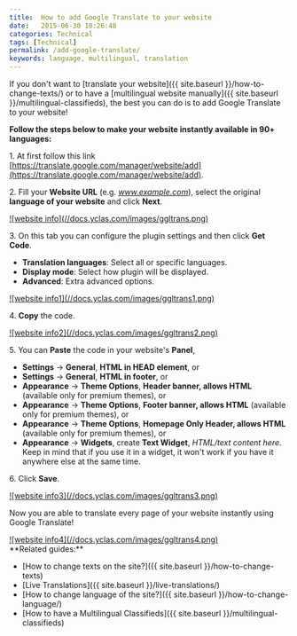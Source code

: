 ```yaml
---
title:  How to add Google Translate to your website
date:   2015-06-30 10:26:48
categories: Technical
tags: [Technical]
permalink: /add-google-translate/
keywords: language, multilingual, translation
---
```

If you don't want to [translate your website]({{ site.baseurl }}/how-to-change-texts/) or to have a [multilingual website manually]({{ site.baseurl }}/multilingual-classifieds), the best you can do is to add Google Translate to your website!

**Follow the steps below to make your website instantly available in 90+ languages:**

1\. At first follow this link [https://translate.google.com/manager/website/add](https://translate.google.com/manager/website/add).

2\. Fill your **Website URL** (e.g. _www.example.com_), select the original **language of your website** and click **Next**.

<a href="{{ site.baseurl }}/images/ggltrans.png" class="thumbnail gallery-item" data-gallery>
![website info](//docs.yclas.com/images/ggltrans.png)
</a>

3\. On this tab you can configure the plugin settings and then click **Get Code**. 

  + **Translation languages**: Select all or specific languages.
  + **Display mode**: Select how plugin will be displayed.
  + **Advanced**: Extra advanced options.

<a href="{{ site.baseurl }}/images/ggltrans1.png" class="thumbnail gallery-item" data-gallery>
![website info1](//docs.yclas.com/images/ggltrans1.png)
</a>

4\. **Copy** the code.

<a href="{{ site.baseurl }}/images/ggltrans2.png" class="thumbnail gallery-item" data-gallery>
![website info2](//docs.yclas.com/images/ggltrans2.png)
</a>

5\. You can **Paste** the code in your website's **Panel**, 
    
  + **Settings** -> **General**, **HTML in HEAD element**, or
  + **Settings** -> **General**, **HTML in footer**, or
  + **Appearance** -> **Theme Options**, **Header banner, allows HTML** (available only for premium themes), or
  + **Appearance** -> **Theme Options**, **Footer banner, allows HTML** (available only for premium themes), or
  + **Appearance** -> **Theme Options**, **Homepage Only Header, allows HTML** (available only for premium themes), or
  + **Appearance** -> **Widgets**, create **Text Widget**, _HTML/text content here_. Keep in mind that if you use it in a widget, it won't work if you have it anywhere else at the same time.

6\. Click **Save**.

<a href="{{ site.baseurl }}/images/ggltrans3.png" class="thumbnail gallery-item" data-gallery>
![website info3](//docs.yclas.com/images/ggltrans3.png)
</a>


Now you are able to translate every page of your website instantly using Google Translate!

<a href="{{ site.baseurl }}/images/ggltrans4.png" class="thumbnail gallery-item" data-gallery>
![website info4](//docs.yclas.com/images/ggltrans4.png)
</a>


<br>
**Related guides:**

* [How to change texts on the site?]({{ site.baseurl }}/how-to-change-texts)
* [Live Translations]({{ site.baseurl }}/live-translations/)
* [How to change language of the site?]({{ site.baseurl }}/how-to-change-language/)
* [How to have a Multilingual Classifieds]({{ site.baseurl }}/multilingual-classifieds)





